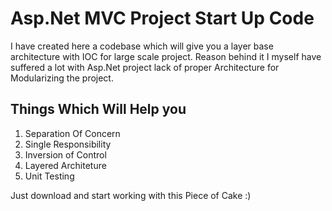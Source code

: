 # Asp.Net MVC Project Start Up Code

I have created here a codebase which will give you a layer base architecture with IOC for large scale project.
Reason behind it I myself have suffered a lot with Asp.Net project lack of proper Architecture for Modularizing the project.

## Things Which Will Help you

1. Separation Of Concern
2. Single Responsibility
3. Inversion of Control
4. Layered Architeture
5. Unit Testing


Just download and start working with this Piece of Cake :)